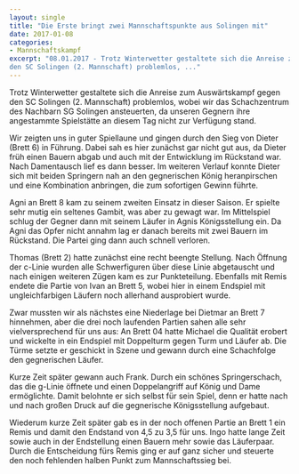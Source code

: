 ```yaml
---
layout: single
title: "Die Erste bringt zwei Mannschaftspunkte aus Solingen mit"
date: 2017-01-08
categories: 
- Mannschaftskampf
excerpt: "08.01.2017 - Trotz Winterwetter gestaltete sich die Anreise zum Auswärtskampf gegen
den SC Solingen (2. Mannschaft) problemlos, ..."
---
```


Trotz Winterwetter gestaltete sich die Anreise zum Auswärtskampf gegen
den SC Solingen (2. Mannschaft) problemlos, wobei wir das
Schachzentrum des Nachbarn SG Solingen ansteuerten, da unseren Gegnern
ihre angestammte Spielstätte an diesem Tag nicht zur Verfügung stand.

Wir zeigten uns in guter Spiellaune und gingen durch den Sieg von
Dieter (Brett 6) in Führung. Dabei sah es hier zunächst gar nicht gut
aus, da Dieter früh einen Bauern abgab und auch mit der Entwicklung im
Rückstand war. Nach Damentausch lief es dann besser. Im weiteren
Verlauf konnte Dieter sich mit beiden Springern nah an den
gegnerischen König heranpirschen und eine Kombination anbringen, die
zum sofortigen Gewinn führte.

Agni an Brett 8 kam zu seinem zweiten Einsatz in dieser Saison. Er
spielte sehr mutig ein seltenes Gambit, was aber zu gewagt war. Im
Mittelspiel schlug der Gegner dann mit seinem Läufer in Agnis
Königsstellung ein. Da Agni das Opfer nicht annahm lag er danach
bereits mit zwei Bauern im Rückstand. Die Partei ging dann auch
schnell verloren.

Thomas (Brett 2) hatte zunächst eine recht beengte Stellung. Nach
Öffnung der c-Linie wurden alle Schwerfiguren über diese Linie
abgetauscht und nach einigen weiteren Zügen kam es zur
Punkteteilung. Ebenfalls mit Remis endete die Partie von Ivan an Brett
5, wobei hier in einem Endspiel mit ungleichfarbigen Läufern noch
allerhand ausprobiert wurde.

Zwar mussten wir als nächstes eine Niederlage bei Dietmar an Brett 7
hinnehmen, aber die drei noch laufenden Partien sahen alle sehr
vielversprechend für uns aus: An Brett 04 hatte Michael die Qualität
erobert und wickelte in ein Endspiel mit Doppelturm gegen Turm und
Läufer ab. Die Türme setzte er geschickt in Szene und gewann durch
eine Schachfolge den gegnerischen Läufer.

Kurze Zeit später gewann auch Frank. Durch ein schönes Springerschach,
das die g-Linie öffnete und einen Doppelangriff auf König und Dame
ermöglichte. Damit belohnte er sich selbst für sein Spiel, denn er
hatte nach und nach großen Druck auf die gegnerische Königsstellung
aufgebaut.

Wiederum kurze Zeit später gab es in der noch offenen Partie an Brett
1 ein Remis und damit den Endstand von 4,5 zu 3,5 für uns. Ingo hatte
lange Zeit sowie auch in der Endstellung einen Bauern mehr sowie das
Läuferpaar. Durch die Entscheidung fürs Remis ging er auf ganz sicher
und steuerte den noch fehlenden halben Punkt zum Mannschaftssieg bei.
